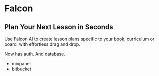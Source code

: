 # Falcon

## Plan Your Next Lesson in Seconds

Use Falcon AI to create lesson plans specific to your book, curriculum or board, with effortless drag and drop.

Now has auth. And database.

- mixpanel
- bitbucket
